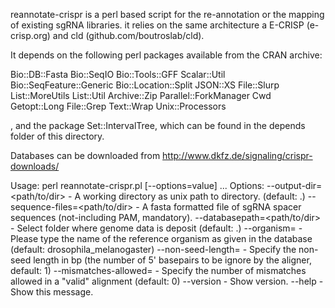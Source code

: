 reannotate-crispr is a perl based script for the re-annotation or the mapping of existing sgRNA libraries. it relies on the same architecture a E-CRISP (e-crisp.org) and cld (github.com/boutroslab/cld).

It depends on the following perl packages available from the CRAN archive:

 Bio::DB::Fasta
 Bio::SeqIO
 Bio::Tools::GFF
 Scalar::Util
 Bio::SeqFeature::Generic
 Bio::Location::Split
 JSON::XS 
 File::Slurp
 List::MoreUtils 
 List::Util 
 Archive::Zip
 Parallel::ForkManager
 Cwd
 Getopt::Long
 File::Grep
 Text::Wrap
 Unix::Processors
 
 , and the package Set::IntervalTree, which can be found in the depends folder of this directory.

Databases can be downloaded from http://www.dkfz.de/signaling/crispr-downloads/

Usage: perl reannotate-crispr.pl [--options=value] ...
Options:
--output-dir=<path/to/dir>          - A working directory as unix path to directory. (default: .)
--sequence-files=<path/to/dir>      - A fasta formatted file of sgRNA spacer sequences (not-including PAM, mandatory).
--databasepath=<path/to/dir>        - Select folder where genome data is deposit  (default: .)
--organism=<string>                 - Please type the name of the reference organism as given in the database (default: drosophila_melanogaster)
--non-seed-length=<int>             - Specify the non-seed length in bp (the number of 5' basepairs to be ignore by the aligner, default: 1)
--mismatches-allowed=<int>          - Specify the number of mismatches allowed in a "valid" alignment (default: 0)
--version                           - Show version.
--help                              - Show this message.